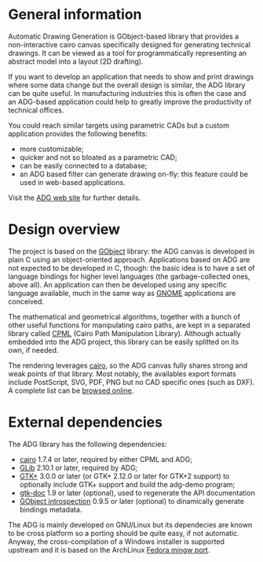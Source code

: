 General information
===================

Automatic Drawing Generation is GObject-based library that provides
a non-interactive cairo canvas specifically designed for generating
technical drawings. It can be viewed as a tool for programmatically
representing an abstract model into a layout (2D drafting).

If you want to develop an application that needs to show and print
drawings where some data change but the overall design is similar,
the ADG library can be quite useful. In manufacturing industries
this is often the case and an ADG-based application could help to
greatly improve the productivity of technical offices.

You could reach similar targets using parametric CADs but a custom
application provides the following benefits:

 * more customizable;
 * quicker and not so bloated as a parametric CAD;
 * can be easily connected to a database;
 * an ADG based filter can generate drawing on-fly: this feature
   could be used in web-based applications.

Visit the [ADG web site](http://adg.entidi.com/) for further
details.


Design overview
===============

The project is based on the [GObject](http://www.gtk.org/) library:
the ADG canvas is developed in plain C using an object-oriented
approach. Applications based on ADG are not expected to be
developed in C, though: the basic idea is to have a set of language
bindings for higher level languages (the garbage-collected ones,
above all). An application can then be developed using any
specific language available, much in the same way as
[GNOME](http://www.gnome.org/) applications are conceived.

The mathematical and geometrical algorithms, together with a bunch
of other useful functions for manipulating cairo paths, are kept
in a separated library called [CPML](http://adg.entidi.com/cpml/)
(Cairo Path Manipulation Library). Although actually embedded into
the ADG project, this library can be easily splitted on its own,
if needed.

The rendering leverages [cairo](http://cairographics.org/), so the
ADG canvas fully shares strong and weak points of that library.
Most notably, the availables export formats include PostScript,
SVG, PDF, PNG but no CAD specific ones (such as DXF). A complete
list can be [browsed online](http://cairographics.org/backends/).


External dependencies
=====================

The ADG library has the following dependencies:

 * [cairo](http://cairographics.org/) 1.7.4 or later, required by
   either CPML and ADG;
 * [GLib](http://www.gtk.org/) 2.10.1 or later, required by ADG;
 * [GTK+](http://www.gtk.org/) 3.0.0 or later (or GTK+ 2.12.0 or
   later for GTK+2 support) to optionally include GTK+ support and
   build the adg-demo program;
 * [gtk-doc](http://www.gtk.org/gtk-doc/) 1.9 or later (optional),
   used to regenerate the API documentation
 * [GObject introspection](http://live.gnome.org/GObjectIntrospection)
   0.9.5 or later (optional) to dinamically generate bindings
   metadata.

The ADG is mainly developed on GNU/Linux but its dependecies are
known to be cross platform so a porting should be quite easy, if
not automatic. Anyway, the cross-compilation of a Windows
installer is supported upstream and it is based on the ArchLinux
[Fedora mingw port](http://github.com/ntd/aur-fedora-mingw).
